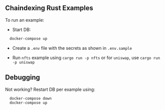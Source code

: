 ## Chaindexing Rust Examples

To run an example:

- Start DB:

```sh
  docker-compose up
```

- Create a `.env` file with the secrets as shown in `.env.sample`

- Run `nfts` example using `cargo run -p nfts` or for `uniswap`, use `cargo run -p uniswap`

## Debugging

Not working? Restart DB per example using:

```sh
  docker-compose down
  docker-compose up
```
